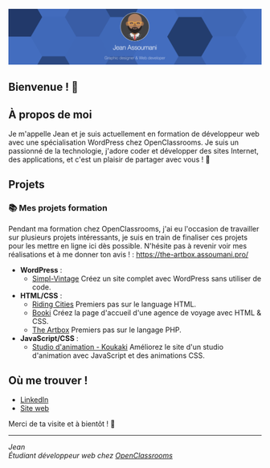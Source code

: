 [![Jean Assoumani](github-bann.png)](https://assoumani.pro)


## Bienvenue ! 👋

## À propos de moi

Je m'appelle Jean et je suis actuellement en formation de développeur web avec une spécialisation WordPress chez OpenClassrooms. Je suis un passionné de la technologie, j'adore coder et développer des sites Internet, des applications, et c'est un plaisir de partager avec vous ! 🙂

## Projets

### 📚 Mes projets formation

Pendant ma formation chez OpenClassrooms, j'ai eu l'occasion de travailler sur plusieurs projets intéressants, je suis en train de finaliser ces projets pour les mettre en ligne ici dès possible. N'hésite pas à revenir voir mes réalisations et à me donner ton avis ! : https://the-artbox.assoumani.pro/

- **WordPress** : <br>
  - [Simpl-Vintage](https://github.com/jean-assoumani/simpl-vintage) Créez un site complet avec WordPress sans utiliser de code. <br>
- **HTML/CSS** : <br>
  - [Riding Cities](https://github.com/jean-assoumani/riding-cities) Premiers pas sur le language HTML. <br>
  - [Booki](https://github.com/jean-assoumani/booki) Créez la page d'accueil d'une agence de voyage avec HTML & CSS. <br>
  - [The Artbox](https://github.com/jean-assoumani/the-artbox) Premiers pas sur le langage PHP.
- **JavaScript/CSS** : <br>
  - [Studio d'animation - Koukaki](https://github.com/jean-assoumani/studio-koukaki) Améliorez le site d'un studio d'animation avec JavaScript et des animations CSS.

## Où me trouver !

- [LinkedIn](https://www.linkedin.com/in/a-jean/)
- [Site web](https://assoumani.pro/)

Merci de ta visite et à bientôt ! 🚀

---

*Jean*  
*Étudiant développeur web chez [OpenClassrooms](https://openclassrooms.com/)*

